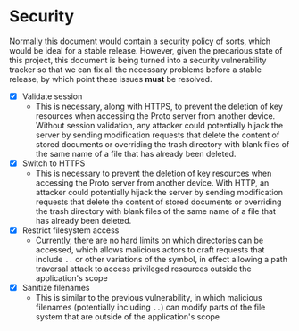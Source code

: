 # Security

Normally this document would contain a security policy of sorts, which would be ideal for a stable release.
However, given the precarious state of this project, this document is being turned into a security vulnerability tracker so that we can fix all the necessary problems before a stable release, by which point these issues **must** be resolved.

- [x] Validate session
  - This is necessary, along with HTTPS, to prevent the deletion of key resources when accessing the Proto server from another device.
  Without session validation, any attacker could potentially hijack the server by sending modification requests that delete the content of stored documents or overriding the trash directory with blank files of the same name of a file that has already been deleted.
- [x] Switch to HTTPS
  - This is necessary to prevent the deletion of key resources when accessing the Proto server from another device.
  With HTTP, an attacker could potentially hijack the server by sending modification requests that delete the content of stored documents or overriding the trash directory with blank files of the same name of a file that has already been deleted.
- [x] Restrict filesystem access
  - Currently, there are no hard limits on which directories can be accessed, which allows malicious actors to craft requests that include `..` or other variations of the symbol, in effect allowing a path traversal attack to access privileged resources outside the application's scope
- [x] Sanitize filenames
  - This is similar to the previous vulnerability, in which malicious filenames (potentially including `..`) can modify parts of the file system that are outside of the application's scope
